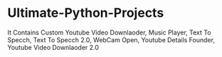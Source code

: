 # Ultimate-Python-Projects
It Contains Custom 
Youtube Video Downlaoder,
Music Player, 
Text To Specch, 
Text To Specch 2.0, 
WebCam Open, 
Youtube Details Founder, 
Youtube Video Downlaoder 2.0
